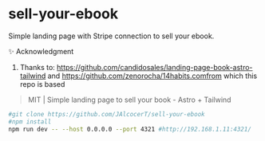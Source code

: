 # sell-your-ebook

Simple landing page with Stripe connection to sell your ebook.


✨ Acknowledgment

1. Thanks to: https://github.com/candidosales/landing-page-book-astro-tailwind and https://github.com/zenorocha/14habits.comfrom which this repo is based

>  MIT | Simple landing page to sell your book - Astro + Tailwind 

```sh
#git clone https://github.com/JAlcocerT/sell-your-ebook
#npm install
npm run dev -- --host 0.0.0.0 --port 4321 #http://192.168.1.11:4321/
```
